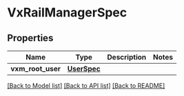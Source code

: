 # VxRailManagerSpec

## Properties
Name | Type | Description | Notes
------------ | ------------- | ------------- | -------------
**vxm_root_user** | [**UserSpec**](UserSpec.md) |  | 

[[Back to Model list]](../README.md#documentation-for-models) [[Back to API list]](../README.md#documentation-for-api-endpoints) [[Back to README]](../README.md)

